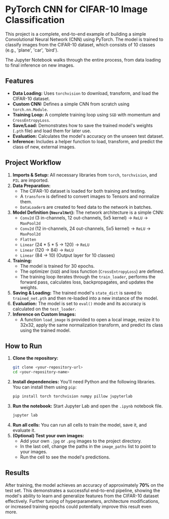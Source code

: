 # PyTorch CNN for CIFAR-10 Image Classification

This project is a complete, end-to-end example of building a simple Convolutional Neural Network (CNN) using PyTorch. The model is trained to classify images from the CIFAR-10 dataset, which consists of 10 classes (e.g., 'plane', 'car', 'bird').

The Jupyter Notebook walks through the entire process, from data loading to final inference on new images.

## Features

  * **Data Loading:** Uses `torchvision` to download, transform, and load the CIFAR-10 dataset.
  * **Custom CNN:** Defines a simple CNN from scratch using `torch.nn.Module`.
  * **Training Loop:** A complete training loop using `SGD` with momentum and `CrossEntropyLoss`.
  * **Save/Load:** Demonstrates how to save the trained model's weights (`.pth` file) and load them for later use.
  * **Evaluation:** Calculates the model's accuracy on the unseen test dataset.
  * **Inference:** Includes a helper function to load, transform, and predict the class of new, external images.

## Project Workflow

1.  **Imports & Setup:** All necessary libraries from `torch`, `torchvision`, and `PIL` are imported.
2.  **Data Preparation:**
      * The CIFAR-10 dataset is loaded for both training and testing.
      * A `transform` is defined to convert images to Tensors and normalize them.
      * `DataLoader`s are created to feed data to the network in batches.
3.  **Model Definition (`NeuralNet`):**
    The network architecture is a simple CNN:
      * `Conv2d` (3 in-channels, 12 out-channels, 5x5 kernel) -\> `ReLU` -\> `MaxPool2d`
      * `Conv2d` (12 in-channels, 24 out-channels, 5x5 kernel) -\> `ReLU` -\> `MaxPool2d`
      * `Flatten`
      * `Linear` (24 \* 5 \* 5 -\> 120) -\> `ReLU`
      * `Linear` (120 -\> 84) -\> `ReLU`
      * `Linear` (84 -\> 10) (Output layer for 10 classes)
4.  **Training:**
      * The model is trained for 30 epochs.
      * The optimizer (`SGD`) and loss function (`CrossEntropyLoss`) are defined.
      * The training loop iterates through the `train_loader`, performs the forward pass, calculates loss, backpropagates, and updates the weights.
5.  **Saving & Loading:** The trained model's `state_dict` is saved to `trained_net.pth` and then re-loaded into a new instance of the model.
6.  **Evaluation:** The model is set to `eval()` mode and its accuracy is calculated on the `test_loader`.
7.  **Inference on Custom Images:**
      * A function `load_image` is provided to open a local image, resize it to 32x32, apply the same normalization transform, and predict its class using the trained model.

## How to Run

1.  **Clone the repository:**
    ```bash
    git clone <your-repository-url>
    cd <your-repository-name>
    ```
2.  **Install dependencies:**
    You'll need Python and the following libraries. You can install them using `pip`:
    ```bash
    pip install torch torchvision numpy pillow jupyterlab
    ```
3.  **Run the notebook:**
    Start Jupyter Lab and open the `.ipynb` notebook file.
    ```bash
    jupyter lab
    ```
4.  **Run all cells:** You can run all cells to train the model, save it, and evaluate it.
5.  **(Optional) Test your own images:**
      * Add your own `.jpg` or `.png` images to the project directory.
      * In the last cell, change the paths in the `image_paths` list to point to your images.
      * Run the cell to see the model's predictions.

## Results

After training, the model achieves an accuracy of approximately **70%** on the test set. This demonstrates a successful end-to-end pipeline, showing the model's ability to learn and generalize features from the CIFAR-10 dataset effectively. Further tuning of hyperparameters, architecture modifications, or increased training epochs could potentially improve this result even more.
